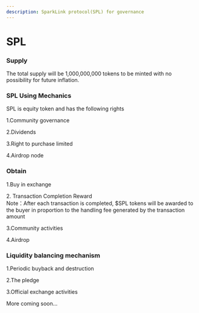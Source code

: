 ```yaml
---
description: SparkLink protocol(SPL) for governance
---
```


# SPL

### Supply

The total supply will be 1,000,000,000 tokens to be minted with no possibility for future inflation.



### SPL Using Mechanics

SPL is equity token and has the following rights

1.Community governance

2.Dividends

3.Right to purchase limited

4.Airdrop node&#x20;





### Obtain

1.Buy in exchange

2\. Transaction Completion Reward\
Note：After each transaction is completed, $SPL tokens will be awarded to the buyer in proportion to the handling fee generated by the transaction amount

3.Community activities

4.Airdrop

&#x20;

### Liquidity balancing mechanism

1.Periodic buyback and destruction

2.The pledge

3.Official exchange activities

More coming soon...

